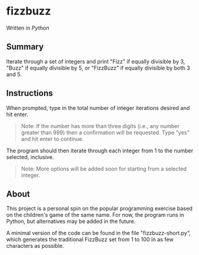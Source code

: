 # fizzbuzz
Written in *Python*

## Summary
Iterate through a set of integers and print "Fizz" if equally divisible by 3, "Buzz" if equally divisible by 5, or "FizzBuzz" if equally divisible by both 3 and 5.

## Instructions
When prompted, type in the total number of integer iterations desired and hit enter.
> Note: If the number has more than three digits (i.e., any number greater than 999) then a confirmation will be requested. Type "yes" and hit enter to continue.

The program should then iterate through each integer from 1 to the number selected, inclusive.
> Note: More options will be added soon for starting from a selected integer.

## About
This project is a personal spin on the popular programming exercise based on the children's game of the same name. For now, the program runs in Python, but alternatives may be added in the future.

A minimal version of the code can be found in the file "fizzbuzz-short.py", which generates the traditional FizzBuzz set from 1 to 100 in as few characters as possible.